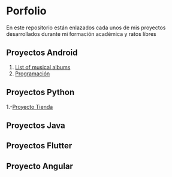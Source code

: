 # Porfolio
En este repositorio están enlazados cada unos de mis proyectos desarrollados durante mi formación académica y ratos libres

## Proyectos Android

1. [List of musical albums](https://github.com/LuisHL7/music-album.git)
2. [Programación](https://github.com/LuisHL7/Programacion.git)


## Proyectos Python

1.-[Proyecto Tienda]()

## Proyectos Java

## Proyectos Flutter

## Proyecto Angular


